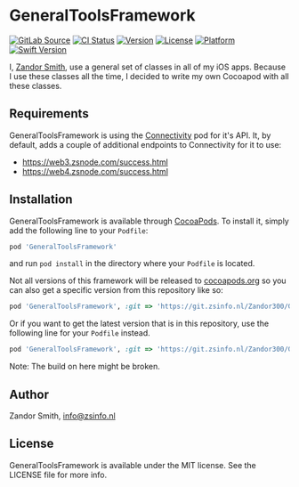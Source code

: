 # GeneralToolsFramework

[![GitLab Source](http://img.shields.io/badge/source-GitLab-%23292961.svg)](https://git.zsinfo.nl/Zandor300/GeneralToolsFramework)
[![CI Status](https://git.zsinfo.nl/Zandor300/GeneralToolsFramework/badges/master/build.svg)](https://git.zsinfo.nl/Zandor300/GeneralToolsFramework/pipelines)
[![Version](https://img.shields.io/cocoapods/v/GeneralToolsFramework.svg?style=flat)](https://cocoapods.org/pods/GeneralToolsFramework)
[![License](https://img.shields.io/cocoapods/l/GeneralToolsFramework.svg?style=flat)](https://cocoapods.org/pods/GeneralToolsFramework)
[![Platform](https://img.shields.io/cocoapods/p/GeneralToolsFramework.svg?style=flat)](https://cocoapods.org/pods/GeneralToolsFramework)
[![Swift Version](https://img.shields.io/badge/swift-5.0-orange.svg)](https://git.zsinfo.nl/Zandor300/GeneralToolsFramework)

I, [Zandor Smith](https://zandorsmith.com), use a general set of classes in all of my iOS apps. Because I use these classes all the time, I decided to write my own Cocoapod with all these classes.

## Requirements

GeneralToolsFramework is using the [Connectivity](https://cocoapods.org/pods/Connectivity) pod for it's API. It, by default, adds a couple of additional endpoints to Connectivity for it to use:
- https://web3.zsnode.com/success.html
- https://web4.zsnode.com/success.html

## Installation

GeneralToolsFramework is available through [CocoaPods](https://cocoapods.org). To install
it, simply add the following line to your `Podfile`:

```ruby
pod 'GeneralToolsFramework'
```

and run `pod install` in the directory where your `Podfile` is located.

Not all versions of this framework will be released to [cocoapods.org](https://cocoapods.org) so you can also get a specific version from this repository like so:

```ruby
pod 'GeneralToolsFramework', :git => 'https://git.zsinfo.nl/Zandor300/GeneralToolsFramework.git', :tag => '1.1.2'
```

Or if you want to get the latest version that is in this repository, use the following line for your `Podfile` instead.

```ruby
pod 'GeneralToolsFramework', :git => 'https://git.zsinfo.nl/Zandor300/GeneralToolsFramework.git'
```

Note: The build on here might be broken.

## Author

Zandor Smith, info@zsinfo.nl

## License

GeneralToolsFramework is available under the MIT license. See the LICENSE file for more info.
